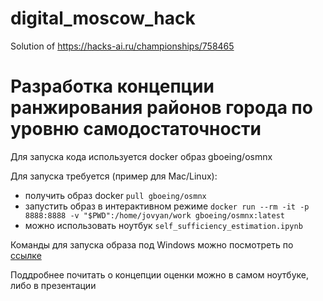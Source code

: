 # digital_moscow_hack
Solution of https://hacks-ai.ru/championships/758465

# Разработка концепции ранжирования районов города по уровню самодостаточности

Для запуска кода используется docker образ gboeing/osmnx

Для запуска требуется (пример для Mac/Linux):
- получить образ docker `pull gboeing/osmnx`
- запустить образ в интерактивном режиме `docker run --rm -it -p 8888:8888 -v "$PWD":/home/jovyan/work gboeing/osmnx:latest`
- можно использовать ноутбук `self_sufficiency_estimation.ipynb`

Команды для запуска образа под Windows можно посмотреть по [ссылке](https://hub.docker.com/r/gboeing/osmnx)

Поддробнее почитать о концепции оценки можно в самом ноутбуке, либо в презентации
